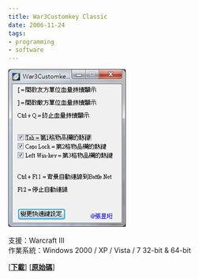 ```yaml
---
title: War3Customkey Classic
date: 2006-11-24
tags:
- programming
- software
---
```


![screenshot](https://raw.githubusercontent.com/changyuheng/war3customkey-classic/master/screenshot.png)

支援：Warcraft III  
作業系統：Windows 2000 / XP / Vista / 7 32-bit & 64-bit

<!-- more -->

[**[下載](https://raw.githubusercontent.com/changyuheng/war3customkey-classic/master/War3Customkey.exe)**]
[**[原始碼](https://github.com/changyuheng/war3customkey-classic)**]
